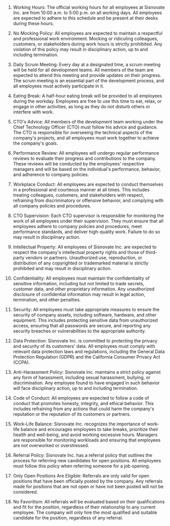   1.  Working Hours: The official working hours for all employees at Sisnovate Inc. are from 10:00 a.m. to 5:00 p.m. on all working days. All employees are expected to adhere to this schedule and be present at their desks during these hours.

  2. No Mocking Policy: All employees are expected to maintain a respectful and professional work environment. Mocking or ridiculing colleagues, customers, or stakeholders during work hours is strictly prohibited. Any violation of this policy may result in disciplinary action, up to and including termination.

  3.  Daily Scrum Meeting: Every day at a designated time, a scrum meeting will be held for all development teams. All members of the team are expected to attend this meeting and provide updates on their progress. The scrum meeting is an essential part of the development process, and all employees must actively participate in it.

  4.  Eating Break: A half-hour eating break will be provided to all employees during the workday. Employees are free to use this time to eat, relax, or engage in other activities, as long as they do not disturb others or interfere with work.

  5.  CTO's Advice: All members of the development team working under the Chief Technology Officer (CTO) must follow his advice and guidance. The CTO is responsible for overseeing the technical aspects of the company's projects, and all employees must work together to achieve the company's goals.

  6.  Performance Review: All employees will undergo regular performance reviews to evaluate their progress and contributions to the company. These reviews will be conducted by the employees' respective managers and will be based on the individual's performance, behavior, and adherence to company policies.

  7.  Workplace Conduct: All employees are expected to conduct themselves in a professional and courteous manner at all times. This includes treating colleagues, customers, and stakeholders with respect, refraining from discriminatory or offensive behavior, and complying with all company policies and procedures.

  8.  CTO Supervision: Each CTO supervisor is responsible for monitoring the work of all employees under their supervision. They must ensure that all employees adhere to company policies and procedures, meet performance standards, and deliver high-quality work. Failure to do so may result in disciplinary action.

  9.  Intellectual Property: All employees of Sisnovate Inc. are expected to respect the company's intellectual property rights and those of third-party vendors or partners. Unauthorized use, reproduction, or distribution of any copyrighted or trademarked material is strictly prohibited and may result in disciplinary action.

  10. Confidentiality: All employees must maintain the confidentiality of sensitive information, including but not limited to trade secrets, customer data, and other proprietary information. Any unauthorized disclosure of confidential information may result in legal action, termination, and other penalties.

  11. Security: All employees must take appropriate measures to ensure the security of company assets, including software, hardware, and other equipment. This includes protecting sensitive data from unauthorized access, ensuring that all passwords are secure, and reporting any security breaches or vulnerabilities to the appropriate authority.

  12. Data Protection: Sisnovate Inc. is committed to protecting the privacy and security of its customers' data. All employees must comply with relevant data protection laws and regulations, including the General Data Protection Regulation (GDPR) and the California Consumer Privacy Act (CCPA).

  13.  Anti-Harassment Policy: Sisnovate Inc. maintains a strict policy against any form of harassment, including sexual harassment, bullying, or discrimination. Any employee found to have engaged in such behavior will face disciplinary action, up to and including termination.

  14.  Code of Conduct: All employees are expected to follow a code of conduct that promotes honesty, integrity, and ethical behavior. This includes refraining from any actions that could harm the company's reputation or the reputation of its customers or partners.

  15.  Work-Life Balance: Sisnovate Inc. recognizes the importance of work-life balance and encourages employees to take breaks, prioritize their health and well-being, and avoid working excessive hours. Managers are responsible for monitoring workloads and ensuring that employees are not overworked or overstressed.

16.  Referral Policy: Sisnovate Inc. has a referral policy that outlines the process for referring new candidates for open positions. All employees must follow this policy when referring someone for a job opening.

17. Only Open Positions Are Eligible: Referrals are only valid for open positions that have been officially posted by the company. Any referrals made for positions that are not open or have not been posted will not be considered.

18. No Favoritism: All referrals will be evaluated based on their qualifications and fit for the position, regardless of their relationship to any current employee. The company will only hire the most qualified and suitable candidate for the position, regardless of any referral.
